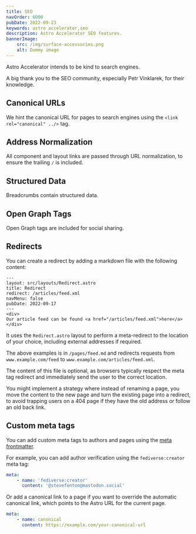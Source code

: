 ```yaml
---
title: SEO
navOrder: 6000
pubDate: 2022-09-23
keywords: astro accelerator,seo
description: Astro Accelerator SEO features.
bannerImage:
    src: /img/surface-accessories.png
    alt: Dummy image
---
```


<!-- @format -->

Astro Accelerator intends to be kind to search engines.

A big thank you to the SEO community, especially Petr Vinklarek, for their knowledge.

## Canonical URLs

We hint the canonical URL for pages to search engines using the `<link rel="canonical" ../>` tag.

## Address Normalization

All component and layout links are passed through URL normalization, to ensure the trailing `/` is included.

## Structured Data

Breadcrumbs contain structured data.

## Open Graph Tags

Open Graph tags are included for social sharing.

## Redirects

You can create a redirect by adding a markdown file with the following content:

```astro
---
layout: src/layouts/Redirect.astro
title: Redirect
redirect: /articles/feed.xml
navMenu: false
pubDate: 2022-09-17
---
<div>
Our article feed can be found <a href="/articles/feed.xml">here</a>
</div>

```

It uses the `Redirect.astro` layout to perform a meta-redirect to the location of your choice, including external addresses if required.

The above examples is in `/pages/feed.md` and redirects requests from `www.example.com/feed` to `www.example.com/articles/feed.xml`.

The content of this file is optional, as browsers typically respect the meta tag redirect and immediately send the user to the correct location.

You might implement a strategy where instead of renaming a page, you move the content to the new page and turn the existing page into a redirect, to avoid trapping users on a 404 page if they have the old address or follow an old back link.

## Custom meta tags

You can add custom meta tags to authors and pages using the [meta frontmatter](/about/frontmatter/#meta).

For example, you can add author verification using the `fediverse:creator` meta tag:

```yaml
meta:
    - name: 'fediverse:creator'
      content: '@stevefenton@mastodon.social'
```

Or add a canonical link to a page if you want to override the automatic canonical link, which points to the Astro URL for the current page.

```yaml
meta:
    - name: canonical
      content: https://example.com/your-canonical-url
```
